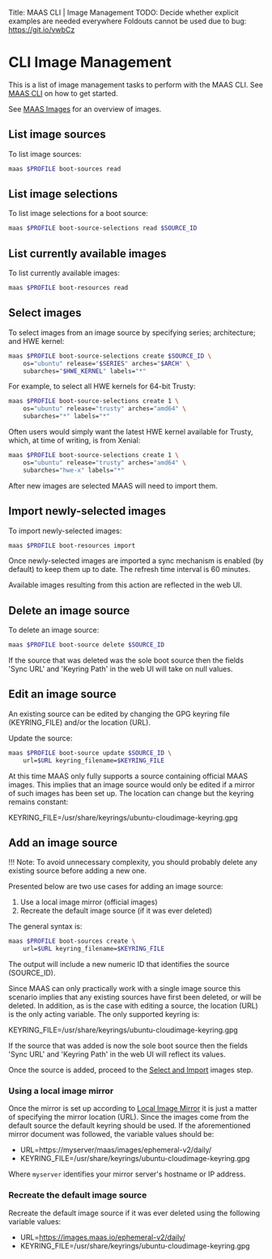 Title: MAAS CLI | Image Management
TODO:  Decide whether explicit examples are needed everywhere
       Foldouts cannot be used due to bug: https://git.io/vwbCz


# CLI Image Management

This is a list of image management tasks to perform with the MAAS CLI. See
[MAAS CLI](manage-cli.md) on how to get started.

See [MAAS Images](installconfig-images.md) for an overview of images.


## List image sources

To list image sources:

```bash
maas $PROFILE boot-sources read
```


## List image selections

To list image selections for a boot source:

```bash
maas $PROFILE boot-source-selections read $SOURCE_ID
```


## List currently available images

To list currently available images:

```bash
maas $PROFILE boot-resources read
```


## Select images

To select images from an image source by specifying series; architecture; and
HWE kernel:

```bash
maas $PROFILE boot-source-selections create $SOURCE_ID \
	os="ubuntu" release="$SERIES" arches="$ARCH" \
	subarches="$HWE_KERNEL" labels="*"
```

For example, to select all HWE kernels for 64-bit Trusty:

```bash
maas $PROFILE boot-source-selections create 1 \
	os="ubuntu" release="trusty" arches="amd64" \
	subarches="*" labels="*"
```

Often users would simply want the latest HWE kernel available for Trusty,
which, at time of writing, is from Xenial:

```bash
maas $PROFILE boot-source-selections create 1 \
	os="ubuntu" release="trusty" arches="amd64" \
	subarches="hwe-x" labels="*"
```

After new images are selected MAAS will need to import them.


## Import newly-selected images

To import newly-selected images:

```bash
maas $PROFILE boot-resources import
```

Once newly-selected images are imported a sync mechanism is enabled (by
default) to keep them up to date. The refresh time interval is 60 minutes.

Available images resulting from this action are reflected in the web UI.


## Delete an image source

To delete an image source:

```bash
maas $PROFILE boot-source delete $SOURCE_ID
```

If the source that was deleted was the sole boot source then the fields
'Sync URL' and 'Keyring Path' in the web UI will take on null values.


## Edit an image source

An existing source can be edited by changing the GPG keyring file
(KEYRING_FILE) and/or the location (URL).

Update the source:

```bash
maas $PROFILE boot-source update $SOURCE_ID \
	url=$URL keyring_filename=$KEYRING_FILE
```

At this time MAAS only fully supports a source containing official MAAS images.
This implies that an image source would only be edited if a mirror of such
images has been set up. The location can change but the keyring remains
constant:

KEYRING_FILE=/usr/share/keyrings/ubuntu-cloudimage-keyring.gpg


## Add an image source

!!! Note:
    To avoid unnecessary complexity, you should probably delete any
    existing source before adding a new one.

Presented below are two use cases for adding an image source:

1. Use a local image mirror (official images)
1. Recreate the default image source (if it was ever deleted)

<!--
1. Use a custom image source (custom images)
-->

The general syntax is:

```bash
maas $PROFILE boot-sources create \
	url=$URL keyring_filename=$KEYRING_FILE
```

The output will include a new numeric ID that identifies the source
(SOURCE_ID).

Since MAAS can only practically work with a single image source this scenario
implies that any existing sources have first been deleted, or will be deleted.
In addition, as is the case with editing a source, the location (URL) is the
only acting variable. The only supported keyring is:

KEYRING_FILE=/usr/share/keyrings/ubuntu-cloudimage-keyring.gpg

If the source that was added is now the sole boot source then the fields
'Sync URL' and 'Keyring Path' in the web UI will reflect its values.

Once the source is added, proceed to the
[Select and Import](installconfig-images-import.md) images step.

### Using a local image mirror

Once the mirror is set up according to 
[Local Image Mirror](installconfig-images-mirror.md) it is just a matter of
specifying the mirror location (URL). Since the images come from the default
source the default keyring should be used. If the aforementioned mirror
document was followed, the variable values should be:

- URL=https://myserver/maas/images/ephemeral-v2/daily/
- KEYRING_FILE=/usr/share/keyrings/ubuntu-cloudimage-keyring.gpg

Where `myserver` identifies your mirror server's hostname or IP address.

### Recreate the default image source

Recreate the default image source if it was ever deleted using the following
variable values:

- URL=https://images.maas.io/ephemeral-v2/daily/
- KEYRING_FILE=/usr/share/keyrings/ubuntu-cloudimage-keyring.gpg
